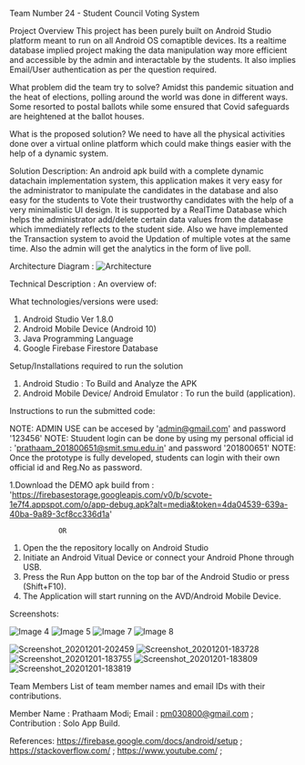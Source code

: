 
Team Number 24 - Student Council Voting System

Project Overview
This project has been purely built on Android Studio platform meant to run on all Android OS comaptible devices. Its a realtime database implied project making the data manipulation way more efficient and accessible by the admin and interactable by the students. It also implies Email/User authentication as per the question required.

What problem did the team try to solve?
Amidst this pandemic situation and the heat of elections, polling around the world was done in different ways. Some resorted to postal ballots while some ensured that Covid
safeguards are heightened at the ballot houses.

What is the proposed solution?
We need to have all the physical activities done over a virtual online platform which could make things easier with the help of a dynamic system.

Solution Description:
An android apk build with a complete dynamic datachain implementation system, this application makes it very easy for the administrator to manipulate the candidates in the database and also easy for the students to Vote their trustworthy candidates with the help of a very minimalistic UI design. It is supported by a RealTime Database which helps the administrator add/delete certain data values from the database which immediately reflects to the student side. Also we have implemented the Transaction system to avoid the Updation of multiple votes at the same time. Also the admin will get the analytics in the form of live poll. 


Architecture Diagram :
![Architecture](https://user-images.githubusercontent.com/59971728/100729030-5e2b5d80-33f0-11eb-893f-5c3626c61264.png)


Technical Description :
An overview of:

What technologies/versions were used:
1. Android Studio Ver 1.8.0
2. Android Mobile Device (Android 10)
3. Java Programming Language
4. Google Firebase Firestore Database

Setup/Installations required to run the solution
1. Android Studio : To Build and Analyze the APK
2. Android Mobile Device/ Android Emulator : To run the build (application).

Instructions to run the submitted code:

NOTE: ADMIN USE can be accesed by 'admin@gmail.com' and password '123456'
NOTE: Stuudent login can be done by using my personal official id : 'prathaam_201800651@smit.smu.edu.in' and password '201800651'
NOTE: Once the prototype is fully developed, students can login with their own official id and Reg.No as password.

1.Download the DEMO apk build from : 'https://firebasestorage.googleapis.com/v0/b/scvote-1e7f4.appspot.com/o/app-debug.apk?alt=media&token=4da04539-639a-40ba-9a89-3cf8cc336d1a'

				OR

1. Open the the repository locally on Android Studio
2. Initiate an Android Vitual Device or connect your Android Phone through USB.
3. Press the Run App button on the top bar of the Android Studio or press (Shift+F10).
4. The Application will start running on the AVD/Android Mobile Device.

Screenshots:

![Image 4](https://user-images.githubusercontent.com/59971728/100730939-d7c44b00-33f2-11eb-895d-13669a4f03f0.png)
![Image 5](https://user-images.githubusercontent.com/59971728/100731282-4903fe00-33f3-11eb-972f-4b2191c12285.png)
![Image 7](https://user-images.githubusercontent.com/59971728/100731284-4a352b00-33f3-11eb-843b-4d396fd851f6.png)
![Image 8](https://user-images.githubusercontent.com/59971728/100730941-d8f57800-33f2-11eb-95d3-7a279db3d012.png)

![Screenshot_20201201-202459](https://user-images.githubusercontent.com/59971728/100754617-647f0100-3413-11eb-9c2a-a3f68fe5bf27.png)
![Screenshot_20201201-183728](https://user-images.githubusercontent.com/59971728/100754601-5fba4d00-3413-11eb-828c-20bb240a813c.png)
![Screenshot_20201201-183755](https://user-images.githubusercontent.com/59971728/100754604-60eb7a00-3413-11eb-8e4d-5b32aab08833.png)
![Screenshot_20201201-183809](https://user-images.githubusercontent.com/59971728/100754607-61841080-3413-11eb-80ea-a5cb022854ef.png)
![Screenshot_20201201-183819](https://user-images.githubusercontent.com/59971728/100754611-634dd400-3413-11eb-8ed8-ec955394732b.png)





Team Members
List of team member names and email IDs with their contributions.

Member Name : Prathaam Modi;
Email : pm030800@gmail.com ;	
Contribution : Solo App Build.

References:
https://firebase.google.com/docs/android/setup ; 
https://stackoverflow.com/ ; 
https://www.youtube.com/ ;
